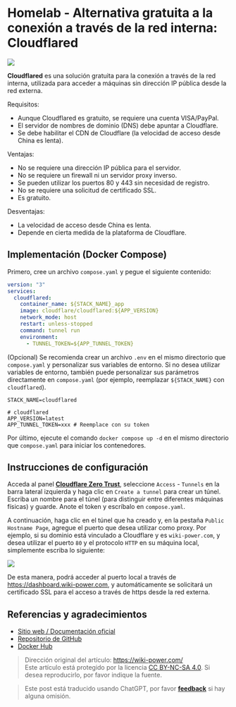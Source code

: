 # Homelab - Alternativa gratuita a la conexión a través de la red interna: Cloudflared

![](https://wiki-media-1253965369.cos.ap-guangzhou.myqcloud.com/img/20230416143051.png)

**Cloudflared** es una solución gratuita para la conexión a través de la red interna, utilizada para acceder a máquinas sin dirección IP pública desde la red externa.

Requisitos:

- Aunque Cloudflared es gratuito, se requiere una cuenta VISA/PayPal.
- El servidor de nombres de dominio (DNS) debe apuntar a Cloudflare.
- Se debe habilitar el CDN de Cloudflare (la velocidad de acceso desde China es lenta).

Ventajas:

- No se requiere una dirección IP pública para el servidor.
- No se requiere un firewall ni un servidor proxy inverso.
- Se pueden utilizar los puertos 80 y 443 sin necesidad de registro.
- No se requiere una solicitud de certificado SSL.
- Es gratuito.

Desventajas:

- La velocidad de acceso desde China es lenta.
- Depende en cierta medida de la plataforma de Cloudflare.

## Implementación (Docker Compose)

Primero, cree un archivo `compose.yaml` y pegue el siguiente contenido:

```yaml title="compose.yaml"
version: "3"
services:
  cloudflared:
    container_name: ${STACK_NAME}_app
    image: cloudflare/cloudflared:${APP_VERSION}
    network_mode: host
    restart: unless-stopped
    command: tunnel run
    environment:
      - TUNNEL_TOKEN=${APP_TUNNEL_TOKEN}
```

(Opcional) Se recomienda crear un archivo `.env` en el mismo directorio que `compose.yaml` y personalizar sus variables de entorno. Si no desea utilizar variables de entorno, también puede personalizar sus parámetros directamente en `compose.yaml` (por ejemplo, reemplazar `${STACK_NAME}` con `cloudflared`).

```dotenv title=".env"
STACK_NAME=cloudflared

# cloudflared
APP_VERSION=latest
APP_TUNNEL_TOKEN=xxx # Reemplace con su token
```

Por último, ejecute el comando `docker compose up -d` en el mismo directorio que `compose.yaml` para iniciar los contenedores.

## Instrucciones de configuración

Acceda al panel [**Cloudflare Zero Trust**](https://one.dash.cloudflare.com/), seleccione `Access` - `Tunnels` en la barra lateral izquierda y haga clic en `Create a tunnel` para crear un túnel. Escriba un nombre para el túnel (para distinguir entre diferentes máquinas físicas) y guarde. Anote el token y escríbalo en `compose.yaml`.

A continuación, haga clic en el túnel que ha creado y, en la pestaña `Public Hostname Page`, agregue el puerto que desea utilizar como proxy. Por ejemplo, si su dominio está vinculado a Cloudflare y es `wiki-power.com`, y desea utilizar el puerto `80` y el protocolo `HTTP` en su máquina local, simplemente escriba lo siguiente:

![](https://wiki-media-1253965369.cos.ap-guangzhou.myqcloud.com/img/20230416183438.png)

De esta manera, podrá acceder al puerto local a través de <https://dashboard.wiki-power.com>, y automáticamente se solicitará un certificado SSL para el acceso a través de https desde la red externa.

## Referencias y agradecimientos

- [Sitio web / Documentación oficial](https://developers.cloudflare.com/cloudflare-one/connections/connect-apps/)
- [Repositorio de GitHub](https://github.com/cloudflare/cloudflared)
- [Docker Hub](https://hub.docker.com/r/cloudflare/cloudflared)

> Dirección original del artículo: <https://wiki-power.com/>  
> Este artículo está protegido por la licencia [CC BY-NC-SA 4.0](https://creativecommons.org/licenses/by/4.0/deed.zh). Si desea reproducirlo, por favor indique la fuente.

> Este post está traducido usando ChatGPT, por favor [**feedback**](https://github.com/linyuxuanlin/Wiki_MkDocs/issues/new) si hay alguna omisión.